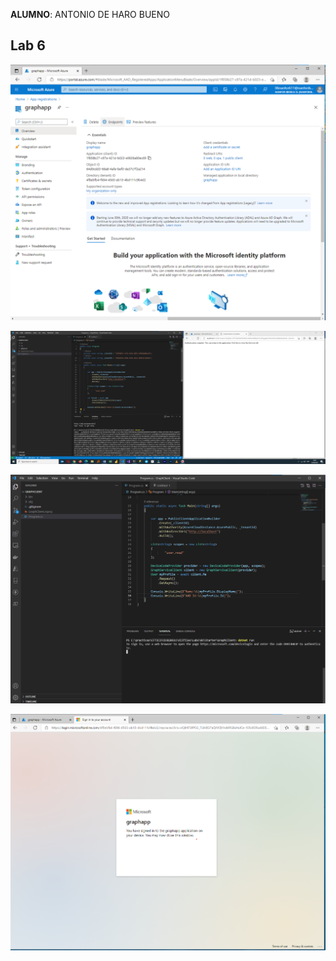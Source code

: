 **ALUMNO**: ANTONIO DE HARO BUENO
## Lab 6



![Lab6.1](Lab6.1.png)

![Lab6.2](Lab6.2.png)

![Lab6.3](Lab6.3.png)

![Lab6.4](Lab6.4.png)
